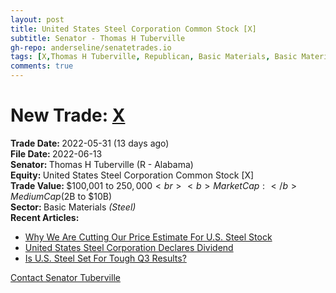 ```yaml
---
layout: post
title: United States Steel Corporation Common Stock [X]
subtitle: Senator - Thomas H Tuberville
gh-repo: anderseline/senatetrades.io
tags: [X,Thomas H Tuberville, Republican, Basic Materials, Basic Materials - Steel, Medium Cap ($2B to $10B)]
comments: true
---
```


# New Trade: [X](https://finance.yahoo.com/quote/X/) #
<b>Trade Date: </b>2022-05-31 (13 days ago)<br>
<b>File Date: </b>2022-06-13<br>
<b>Senator: </b>Thomas H Tuberville (R - Alabama)<br>
<b>Equity: </b>United States Steel Corporation Common Stock [X]<br>
<b>Trade Value: </b>$100,001 to $250,000<br>
<b>Market Cap: </b>Medium Cap ($2B to $10B)<br>
<b>Sector: </b>Basic Materials <i>(Steel)</i><br>
<b>Recent Articles:</b>
- [Why We Are Cutting Our Price Estimate For U.S. Steel Stock](https://www.forbes.com/sites/greatspeculations/2022/10/07/why-we-are-cutting-our-price-estimate-for-us-steel-stock/)
- [United States Steel Corporation Declares Dividend](https://www.businesswire.com/news/home/20221027005760/en/United-States-Steel-Corporation-Declares-Dividend)
- [Is U.S. Steel Set For Tough Q3 Results?](https://www.forbes.com/sites/greatspeculations/2022/10/25/is-us-steel-set-for-tough-q3-results/)

[Contact Senator Tuberville](https://www.tuberville.senate.gov/contact)